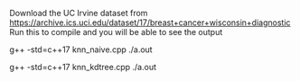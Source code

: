 Download the UC Irvine dataset from https://archive.ics.uci.edu/dataset/17/breast+cancer+wisconsin+diagnostic 
Run this to compile and you will be able to see the output

g++ -std=c++17 knn_naive.cpp
./a.out

g++ -std=c++17 knn_kdtree.cpp
./a.out

